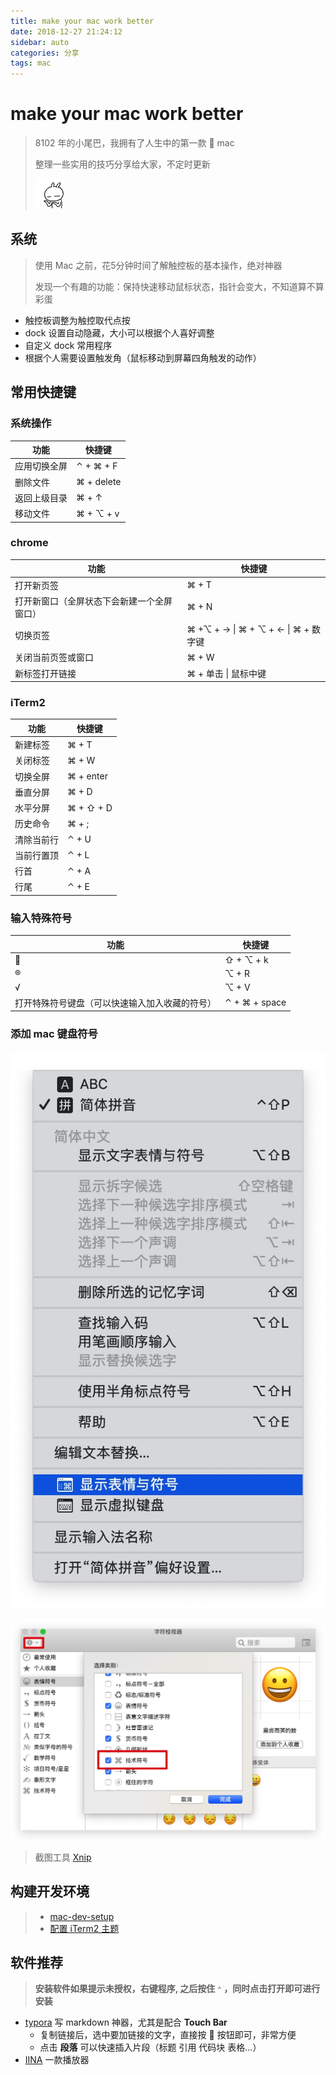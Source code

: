 ```yaml
---
title: make your mac work better
date: 2018-12-27 21:24:12
sidebar: auto
categories: 分享
tags: mac
---
```


# make your mac work better

> 8102 年的小尾巴，我拥有了人生中的第一款  mac
>
> 整理一些实用的技巧分享给大家，不定时更新
>
> ![笔芯](../.vuepress/public/image/gif/love.gif)

## 系统

> 使用 Mac 之前，花5分钟时间了解触控板的基本操作，绝对神器
>
> 发现一个有趣的功能：保持快速移动鼠标状态，指针会变大，不知道算不算彩蛋

- 触控板调整为触控取代点按
- dock 设置自动隐藏，大小可以根据个人喜好调整
- 自定义 dock 常用程序
- 根据个人需要设置触发角（鼠标移动到屏幕四角触发的动作）

## 常用快捷键

### 系统操作

| 功能         | 快捷键     |
| ------------ | ---------- |
| 应用切换全屏 | ⌃ + ⌘ + F  |
| 删除文件     | ⌘ + delete |
| 返回上级目录 | ⌘ + ↑      |
| 移动文件     | ⌘ + ⌥ + v  |

### chrome

| 功能                                       | 快捷键                              |
| ------------------------------------------ | ----------------------------------- |
| 打开新页签                                 | ⌘ + T                               |
| 打开新窗口（全屏状态下会新建一个全屏窗口） | ⌘ + N                               |
| 切换页签                                   | ⌘ +⌥ + → \| ⌘ + ⌥ + ← \| ⌘ + 数字键 |
| 关闭当前页签或窗口                         | ⌘ + W                               |
| 新标签打开链接                             | ⌘ + 单击 \| 鼠标中键                |

### iTerm2

| 功能       | 快捷键    |
| ---------- | --------- |
| 新建标签   | ⌘ + T     |
| 关闭标签   | ⌘ + W     |
| 切换全屏   | ⌘ + enter |
| 垂直分屏   | ⌘ + D     |
| 水平分屏   | ⌘ + ⇧ + D |
| 历史命令   | ⌘ + ;     |
| 清除当前行 | ⌃ + U     |
| 当前行置顶 | ⌃ + L     |
| 行首       | ⌃ + A     |
| 行尾       | ⌃ + E     |

### 输入特殊符号

| 功能                                           | 快捷键        |
| ---------------------------------------------- | ------------- |
|                                               | ⇧ + ⌥ + k     |
| ®                                              | ⌥ + R         |
| √                                              | ⌥ + V         |
| 打开特殊符号键盘（可以快速输入加入收藏的符号） | ⌃ + ⌘ + space |

### 添加 mac 键盘符号

![打开符号设置](../.vuepress/public/image/posts/mac/Xnip2018-12-27_22-07-47.jpg)

![添加技术符号](../.vuepress/public/image/posts/mac/Xnip2018-12-27_22-12-29.jpg)

> 截图工具 [Xnip](https://zh.xnipapp.com/)

## 构建开发环境

> - [mac-dev-setup](https://github.com/nicolashery/mac-dev-setup)
> - [配置 iTerm2 主题](https://www.cnblogs.com/xishuai/p/mac-iterm2.html)

## 软件推荐

> **安装软件如果提示未授权，右键程序, 之后按住 `⌃` ，同时点击打开即可进行安装**

- [typora](https://www.typora.io/) 写 markdown 神器，尤其是配合 **Touch Bar**
  - 复制链接后，选中要加链接的文字，直接按 🔗 按钮即可，非常方便
  - 点击 **段落** 可以快速插入片段（标题 引用 代码块 表格...）
- [IINA](https://lhc70000.github.io/iina/) 一款播放器
